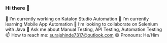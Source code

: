 ### Hi there 👋

<!--
**surajshindeqa/surajshindeqa** is a ✨ _special_ ✨ repository because its `README.md` (this file) appears on your GitHub profile.

Here are some ideas to get you started:

- 🔭 I’m currently working on ...
- 🌱 I’m currently learning ...
- 👯 I’m looking to collaborate on ...
- 🤔 I’m looking for help with ...
- 💬 Ask me about ...
- 📫 How to reach me: ...
- 😄 Pronouns: ...
- ⚡ Fun fact: ...
-->

🔭 I’m currently working on Katalon Studio Automation
🌱 I’m currently learning Mobile App Automation
👯 I’m looking to collaborate on Selenium with Java
💬 Ask me about Manual Testing, API Testing, Automation Testing
📫 How to reach me: surajshinde7317@outlook.com
😄 Pronouns: He/Him
